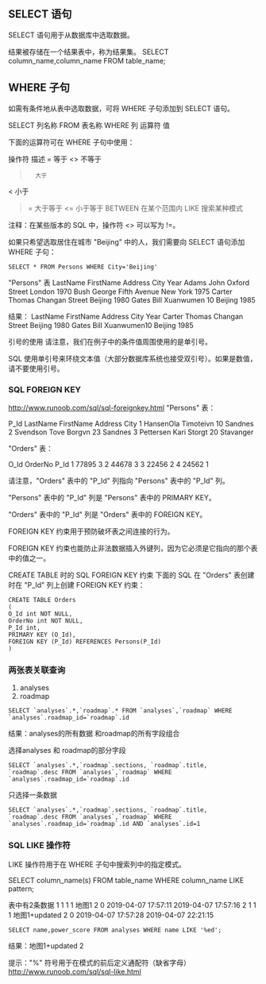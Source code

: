 ##  SELECT 语句
SELECT 语句用于从数据库中选取数据。

结果被存储在一个结果表中，称为结果集。
SELECT column_name,column_name
FROM table_name;


## WHERE 子句
如需有条件地从表中选取数据，可将 WHERE 子句添加到 SELECT 语句。

SELECT 列名称 FROM 表名称 WHERE 列 运算符 值

下面的运算符可在 WHERE 子句中使用：

操作符	描述
=		等于
<>		不等于
>		大于
<		小于
>=		大于等于
<=		小于等于
BETWEEN	在某个范围内
LIKE	搜索某种模式

注释：在某些版本的 SQL 中，操作符 <> 可以写为 !=。

如果只希望选取居住在城市 "Beijing" 中的人，我们需要向 SELECT 语句添加 WHERE 子句：
```
SELECT * FROM Persons WHERE City='Beijing'
```
"Persons" 表
LastName	FirstName	Address	City	Year
Adams	John	Oxford Street	London	1970
Bush	George	Fifth Avenue	New York	1975
Carter	Thomas	Changan Street	Beijing	1980
Gates	Bill	Xuanwumen 10	Beijing	1985

结果：
LastName	FirstName	Address			City	Year
Carter	    Thomas		Changan Street	Beijing	1980
Gates	    Bill		Xuanwumen10		Beijing	1985

引号的使用
请注意，我们在例子中的条件值周围使用的是单引号。

SQL 使用单引号来环绕文本值（大部分数据库系统也接受双引号）。如果是数值，请不要使用引号。

### SQL FOREIGN KEY
http://www.runoob.com/sql/sql-foreignkey.html
"Persons" 表：

P_Id	LastName	FirstName	Address	     City
1		HansenOla	Timoteivn   10	         Sandnes
2		Svendson	Tove	   Borgvn 23	 Sandnes
3		Pettersen	Kari	   Storgt 20	 Stavanger

"Orders" 表：

O_Id	OrderNo	P_Id
1		77895	3
2		44678	3
3		22456	2
4		24562	1

请注意，"Orders" 表中的 "P_Id" 列指向 "Persons" 表中的 "P_Id" 列。

"Persons" 表中的 "P_Id" 列是 "Persons" 表中的 PRIMARY KEY。

"Orders" 表中的 "P_Id" 列是 "Orders" 表中的 FOREIGN KEY。

FOREIGN KEY 约束用于预防破坏表之间连接的行为。

FOREIGN KEY 约束也能防止非法数据插入外键列，因为它必须是它指向的那个表中的值之一。

CREATE TABLE 时的 SQL FOREIGN KEY 约束
下面的 SQL 在 "Orders" 表创建时在 "P_Id" 列上创建 FOREIGN KEY 约束：
```
CREATE TABLE Orders
(
O_Id int NOT NULL,
OrderNo int NOT NULL,
P_Id int,
PRIMARY KEY (O_Id),
FOREIGN KEY (P_Id) REFERENCES Persons(P_Id)
)
```

### 两张表关联查询

1. analyses
2. roadmap

```
SELECT `analyses`.*,`roadmap`.* FROM `analyses`,`roadmap` WHERE `analyses`.roadmap_id=`roadmap`.id
```
结果：analyses的所有数据 和roadmap的所有字段组合

选择analyses 和 roadmap的部分字段
```
SELECT `analyses`.*,`roadmap`.sections, `roadmap`.title, `roadmap`.desc FROM `analyses`,`roadmap` WHERE `analyses`.roadmap_id=`roadmap`.id
```

只选择一条数据
```
SELECT `analyses`.*,`roadmap`.sections, `roadmap`.title, `roadmap`.desc FROM `analyses`,`roadmap` WHERE `analyses`.roadmap_id=`roadmap`.id AND `analyses`.id=1
```

### SQL LIKE 操作符
LIKE 操作符用于在 WHERE 子句中搜索列中的指定模式。

SELECT column_name(s)
FROM table_name
WHERE column_name LIKE pattern;

表中有2条数据
1	1	1	1	地图1			2	0	2019-04-07 17:57:11	2019-04-07 17:57:16
2	1	1	1	地图1+updated	2	0	2019-04-07 17:57:28	2019-04-07 22:21:15
```
SELECT name,power_score FROM analyses WHERE name LIKE '%ed';
```
结果：地图1+updated	2

提示："%" 符号用于在模式的前后定义通配符（缺省字母）
http://www.runoob.com/sql/sql-like.html




